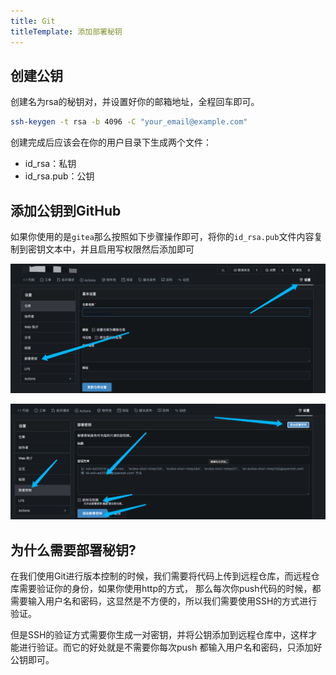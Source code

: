 ```yaml
---
title: Git
titleTemplate: 添加部署秘钥
---
```


## 创建公钥

创建名为rsa的秘钥对，并设置好你的邮箱地址，全程回车即可。

```bash
ssh-keygen -t rsa -b 4096 -C "your_email@example.com"
```

创建完成后应该会在你的用户目录下生成两个文件：

- id_rsa：私钥
- id_rsa.pub：公钥

## 添加公钥到GitHub

如果你使用的是`gitea`那么按照如下步骤操作即可，将你的`id_rsa.pub`文件内容复制到密钥文本中，并且启用写权限然后添加即可

![001](./001.png)

![002](./002.png)


## 为什么需要部署秘钥?

在我们使用Git进行版本控制的时候，我们需要将代码上传到远程仓库，而远程仓库需要验证你的身份，如果你使用http的方式，
那么每次你push代码的时候，都需要输入用户名和密码，这显然是不方便的，所以我们需要使用SSH的方式进行验证。

但是SSH的验证方式需要你生成一对密钥，并将公钥添加到远程仓库中，这样才能进行验证。而它的好处就是不需要你每次push
都输入用户名和密码，只添加好公钥即可。
